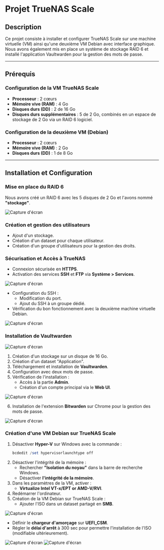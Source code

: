 # Projet TrueNAS Scale

## Description
Ce projet consiste à installer et configurer TrueNAS Scale sur une machine virtuelle (VM) ainsi qu'une deuxième VM Debian avec interface graphique. Nous avons également mis en place un système de stockage RAID 6 et installé l'application Vaultwarden pour la gestion des mots de passe.

---

## Prérequis

### Configuration de la VM TrueNAS Scale
- **Processeur** : 2 cœurs
- **Mémoire vive (RAM)** : 4 Go
- **Disques durs (DD)** : 2 de 16 Go
- **Disques durs supplémentaires** : 5 de 2 Go, combinés en un espace de stockage de 2 Go via un RAID 6 logiciel.

### Configuration de la deuxième VM (Debian)
- **Processeur** : 2 cœurs
- **Mémoire vive (RAM)** : 2 Go
- **Disques durs (DD)** : 1 de 8 Go

---

## Installation et Configuration

### Mise en place du RAID 6
Nous avons créé un RAID 6 avec les 5 disques de 2 Go et l'avons nommé **"stockage"**.

<img src="/screen/1.png" alt="Capture d'écran"/>

### Création et gestion des utilisateurs
- Ajout d'un stockage.
- Création d'un dataset pour chaque utilisateur.
- Création d'un groupe d'utilisateurs pour la gestion des droits.

### Sécurisation et Accès à TrueNAS
- Connexion sécurisée en **HTTPS**.
- Activation des services **SSH** et **FTP** via **Système > Services**.

<img src="/screen/2.png" alt="Capture d'écran"/>

- Configuration du SSH :
  - Modification du port.
  - Ajout du SSH à un groupe dédié.
- Vérification du bon fonctionnement avec la deuxième machine virtuelle Debian.

<img src="/screen/3.png" alt="Capture d'écran"/>

### Installation de Vaultwarden

<img src="/screen/4.png" alt="Capture d'écran"/>

1. Création d'un stockage sur un disque de 16 Go.
2. Création d'un dataset "Application".
3. Téléchargement et installation de **Vaultwarden**.
4. Configuration avec deux mots de passe.
5. Vérification de l'installation :
   - Accès à la partie **Admin**.
   - Création d'un compte principal via le **Web UI**.

<img src="/screen/5.png" alt="Capture d'écran"/>
  
6. Installation de l'extension **Bitwarden** sur Chrome pour la gestion des mots de passe.

<img src="/screen/7.png" alt="Capture d'écran"/>

### Création d'une VM Debian sur TrueNAS Scale
1. Désactiver **Hyper-V** sur Windows avec la commande :
   ```powershell
   bcdedit /set hypervisorlaunchtype off
   ```
2. Désactiver l'intégrité de la mémoire :
   - Rechercher **"Isolation du noyau"** dans la barre de recherche Windows.
   - Désactiver **l'intégrité de la mémoire**.
3. Dans les paramètres de la VM, activer :
   - **Virtualize Intel VT-x/EPT or AMD-V/RVI**.
4. Redémarrer l'ordinateur.
5. Création de la VM Debian sur TrueNAS Scale :
   - Ajouter l'ISO dans un dataset partagé en **SMB**.

<img src="/screen/8.png" alt="Capture d'écran"/>

   - Définir le **chargeur d'amorçage** sur **UEFI_CSM**.
   - Régler le **délai d'arrêt** à 300 sec pour permettre l'installation de l'ISO (modifiable ultérieurement).

<img src="/screen/9.png" alt="Capture d'écran"/>

<img src="/screen/10.png" alt="Capture d'écran"/>
